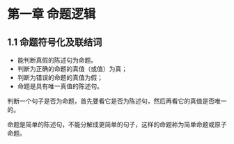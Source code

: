 # 第一章 命题逻辑

## 1.1 命题符号化及联结词

- 能判断真假的陈述句为命题。
- 判断为正确的命题的真值（或值）为真；
- 判断为错误的命题的真值为假；
- 命题是具有唯一真值的陈述句。

判断一个句子是否为命题，首先要看它是否为陈述句，然后再看它的真值是否唯一的。

命题是简单的陈述句，不能分解成更简单的句子，这样的命题称为简单命题或原子命题。

